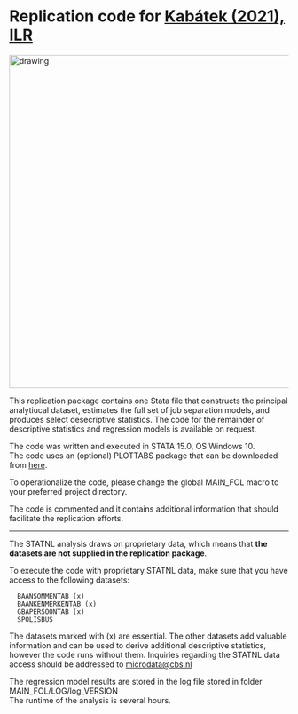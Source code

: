 # Replication code for [Kabátek (2021), ILR](https://journals.sagepub.com/doi/full/10.1177/0019793919897914)
       
<img src="https://www.jankabatek.com/img/HBDYF.jpg" alt="drawing" width="600"/>         
        
This replication package contains one Stata file that constructs the principal analytiucal dataset, estimates the full set of job separation models, and produces select desecriptive statistics. The code for the remainder of descriptive statistics and regression models is available on request. 

The code was written and executed in STATA 15.0, OS Windows 10.            
The code uses an (optional) PLOTTABS package that can be downloaded from [here](https://github.com/jankabatek/statapack). 

To operationalize the code, please change the global MAIN_FOL macro to your preferred project directory.                                              
                                                                              
The code is commented and it contains additional information that should facilitate the replication efforts.  

---

The STATNL analysis draws on proprietary data, which means that **the datasets are not supplied in the replication package**.                                 
 
To execute the code with proprietary STATNL data, make sure that you have access to the following datasets: 
                            
      BAANSOMMENTAB (x)
      BAANKENMERKENTAB (x)                       
      GBAPERSOONTAB (x)                         
      SPOLISBUS                            

The datasets marked with (x) are essential. The other datasets add valuable information and can be used to derive additional descriptive statistics, however the code runs without them. Inquiries regarding the STATNL data access should be addressed to [microdata@cbs.nl](mailto:microdata@cbs.nl)

The regression model results are stored in the log file stored in folder MAIN_FOL/LOG/log_VERSION  
The runtime of the analysis is several hours.                                                                       
